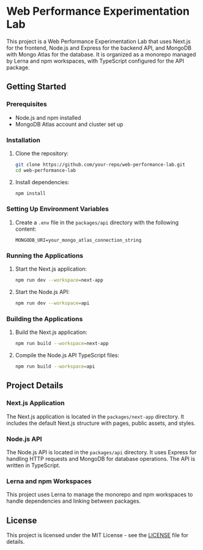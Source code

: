 # Web Performance Experimentation Lab

This project is a Web Performance Experimentation Lab that uses Next.js for the frontend, Node.js and Express for the backend API, and MongoDB with Mongo Atlas for the database. It is organized as a monorepo managed by Lerna and npm workspaces, with TypeScript configured for the API package.


## Getting Started

### Prerequisites

- Node.js and npm installed
- MongoDB Atlas account and cluster set up

### Installation

1. Clone the repository:

    ```bash
    git clone https://github.com/your-repo/web-performance-lab.git
    cd web-performance-lab
    ```

2. Install dependencies:

    ```bash
    npm install
    ```

### Setting Up Environment Variables

1. Create a `.env` file in the `packages/api` directory with the following content:

    ```plaintext
    MONGODB_URI=your_mongo_atlas_connection_string
    ```

### Running the Applications

1. Start the Next.js application:

    ```bash
    npm run dev --workspace=next-app
    ```

2. Start the Node.js API:

    ```bash
    npm run dev --workspace=api
    ```

### Building the Applications

1. Build the Next.js application:

    ```bash
    npm run build --workspace=next-app
    ```

2. Compile the Node.js API TypeScript files:

    ```bash
    npm run build --workspace=api
    ```

## Project Details

### Next.js Application

The Next.js application is located in the `packages/next-app` directory. It includes the default Next.js structure with pages, public assets, and styles.

### Node.js API

The Node.js API is located in the `packages/api` directory. It uses Express for handling HTTP requests and MongoDB for database operations. The API is written in TypeScript.

### Lerna and npm Workspaces

This project uses Lerna to manage the monorepo and npm workspaces to handle dependencies and linking between packages.

## License

This project is licensed under the MIT License - see the [LICENSE](LICENSE) file for details.
